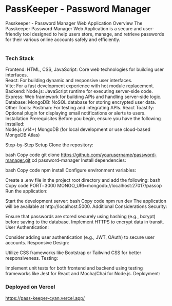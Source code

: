 # PassKeeper - Password Manager

Passkeeper - Password Manager Web Application
Overview
The Passkeeper Password Manager Web Application is a secure and user-friendly tool designed to help users store, manage, and retrieve passwords for their various online accounts safely and efficiently.
<br> <br>
### Tech Stack
Frontend: HTML, CSS, JavaScript: Core web technologies for building user interfaces.
<br>
React: For building dynamic and responsive user interfaces.
<br>
Vite: For a fast development experience with hot module replacement.
<br>
Backend: Node.js: JavaScript runtime for executing server-side code.
<br>
Express: Web framework for building APIs and handling server-side logic.
<br>
Database: MongoDB: NoSQL database for storing encrypted user data.
<br>
Other Tools:
Postman: For testing and integrating APIs.
React Toastify: Optional plugin for displaying email notifications or alerts to users.
<br>
Installation Prerequisites
Before you begin, ensure you have the following installed:
<br>
Node.js (v14+)
MongoDB (for local development or use cloud-based MongoDB Atlas)

Step-by-Step Setup
Clone the repository:

bash
Copy code
git clone https://github.com/yourusername/password-manager.git
cd password-manager
Install dependencies:

bash
Copy code
npm install
Configure environment variables:

Create a .env file in the project root directory and add the following:
bash
Copy code
PORT=3000
MONGO_URI=mongodb://localhost:27017/passop
Run the application:

Start the development server:
bash
Copy code
npm run dev
The application will be available at http://localhost:5000.
Additional Considerations
Security:

Ensure that passwords are stored securely using hashing (e.g., bcrypt) before saving to the database.
Implement HTTPS to encrypt data in transit.
User Authentication:

Consider adding user authentication (e.g., JWT, OAuth) to secure user accounts.
Responsive Design:

Utilize CSS frameworks like Bootstrap or Tailwind CSS for better responsiveness.
Testing:

Implement unit tests for both frontend and backend using testing frameworks like Jest for React and Mocha/Chai for Node.js.
Deployment:

### Deployed on Vercel
https://pass-keeper-cyan.vercel.app/




